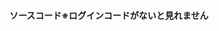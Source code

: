 <!DOCTYPE html>
<html>
<head>
<title>ソースコード</title>
<script>
function vignereEncrypt(text, key) {
    let encryptedText = "";
    for (let i = 0; i < text.length; i++) {
        const char = text.charAt(i);
        const keyChar = key.charAt(i % key.length);
        const charCode = char.charCodeAt(0);
        const keyCharCode = keyChar.charCodeAt(0);

        const encryptedCharCode = (charCode + keyCharCode) % 65536; // 65536はUTF-16の文字数
        encryptedText += String.fromCharCode(encryptedCharCode);
    }
    return encryptedText;
}

function vignereDecrypt(text, key) {
    let decryptedText = "";
    for (let i = 0; i < text.length; i++) {
        const char = text.charAt(i);
        const keyChar = key.charAt(i % key.length);
        const charCode = char.charCodeAt(0);
        const keyCharCode = keyChar.charCodeAt(0);

        const decryptedCharCode = (charCode - keyCharCode + 65536) % 65536;
        decryptedText += String.fromCharCode(decryptedCharCode);
    }
    return decryptedText;
}
function replaceAllOccurrences(originalString, searchString, replacementString) {
    const regex = new RegExp(searchString, 'g');
    return originalString.replace(regex, replacementString);
}
//関数ここまで

let my_code='阑旔ジザズロ厲ÛÉÙ×ÔÖビ旪密剻バÑÞ×ÞÂÛÍØ×セ咏ャワフエハェベロ¹ÕäÉヷ逷テづヂォブノザワミªÆÏâÉヷ逷ト厱ÉÈÕÓÒâÝÏÔØÙÈáÓÒâÝÄÏØ×Ù©厱áÉØØÛØ¢©ÐÐØÈ厼ÉÞÖÑÞ×ÞÂÒÓÚÑãÎÑÖÆÑÖÉÏÔÒÏÔØÙÈá厼ÍËÛÉÙ×ÔÖÀÑÞ×ÞÂÒÓÚÑãÁÌÝÓÒâÝÄÏØ×Ù厼ÕÔ×ÚÏã¡¹ÕäÉ厲ÈÛ×Ê厼ÕÔ×ÚÏã¡«ÄÛ×Ê厰ÇÕÔÅÐ厰×ÈãÙ×ÑÖÊÖäÐÙ厰ㅎㄞㄫポ捫寿ズノ墘报ギヸ捫寿ズノ墘报メブÇÔÏØÒケ咎ロヰニェヺク厲ÒÓÑÌÝビ咐メ・ワグ謢ヨワ旬宺ばÇÔÏÎÍÓÇÔÜピヌヂクヮ搅トク厲ÇÔÊÆÞÐÆÞÐÄÏØ×ÙÒÓÑÌÝØÌÖÒÆÞÐÄÌÝÈÊÛ厲ÇÔÏÔØÙÈá¡厼ÆÞÐÄÆ¬ÇÔÏÎÍÓÇÔÜ厲ÉÛ µÅÑÖÔ厱ÕÓ×ÒÇÌÝ×ÄÝËÊÒÓÑÂØÒÉÈç厰ØÊÆÞÐÄÏØ×Ù¾ÒÇÂ ¬×ÎÊÝ厲ÉÛ ÃÖÚÈ厼ÅáÉÆÎ厼ÌÕÊÙ¬¡¹ÕäÉ厰æÌÎÏÔÈÒÛÃÑÌâØÀÆÞÐÄÆÌ¢ÖØËÓÐÒÉÒÓÑÂÒ¢¢©厱ÒÓÑÈãØÊÕ¬ÇÔÏÎÐÎÖã¿ÈÒÛÃÈÀÇÔÏÔØÙÈá厱ÒÓÑÂÒ¢厼ÍËÒÓÑÌÝÎÑÇÔÏÔØÙÈá厲ÖÊ×äÖÓÃÖÚÈ厼ÉÑÖÔ厲ÖÊ×äÖÓµÅÑÖÔ厱ÔÐØÈ©厱×ÈãÙ×ÑªÆÏâÉ厲ØÊハレÃÖÚÈ×ÎÊÝノヮ©ÐÐØÈチヱ佈妅ビヂパロモ厲ÇÔÊÈÕÑÈãØÊÕÉËÂâÍÌÑÒÔÚ×ÎÊÝ厰ÎÉÐÊ×ãÉ× ¬ÉËÂâÍÌÑ©厱×ÈãÙ×Ñ¸×ØÔ厱ÔÐÎÉÐÊ×ãÉ× ¬×ÎÊÝ厲ÕÔØÚÕÝ«ÄÛ×Ê厰ÊÏâÉ厰áÉÙØáÒÑÞÛ厲ㄓㅗㄬㅖㄷヶ雉ェノ旫宼厰ÓÉËÑÐÆÑÚÑÈãØÊÕ厲ÆÑÄÝÏÄÆÞÙÓ×¬厲ÛÍÌÛÉÏÔØÙÈá¿ÇÏÐÒÐÂÒÓÚÑãÁ¢ 厼ÆÑÄÝÏÄÆÞÙÓ×¡厰×ÈãÙ×ÑÐÊ×ãÉ×¾ÑÐÆÑÚÃÈÒäÒÙÛÉÓÛÉÙ×ÔÖÀ厼捬寽テッ旬宺劆凌ニ劭雓厱ÉÈÕÆÏÛÃÉÈÛÉÈÛÃÑÌâØÈÛÉÒÈÝØ厼ÕÔ×ÚÏãÃÉÈÛÃÑÌâØ¢¾Ì厱ÕÓ×ÓÉÑÂÒÎÑÖÆÑÖÉÏÔÒÇÔÐÄÏØ×Ù厲ÌÕÉÈÛÃÑÌâØÀÇÔÐÄÆÌ¢ÈÛÉÒÈÝØ厰×ÈâÙÑ×ÎÈÊÏÎÐÎÖãÆÓßÉÓÇÈÊÏÎÐÎÖã¿ÉÈÛÃÈÀ厱áÉÙØáÒÕÔ×ÚÏãÃÉÈÛÃÑÌâØ厲ㄓㅗㄬㅖㄷヒ旕厰ÓÉËÑÐÆÑÚÃÈÒäÒÙÛÉÙ×ÔÖ厼ÅÛÅÓÎÎÇÔØÝØ¢厼Ú×ÍÑÈÐÊ×ãÉ×¾ÑÐÆÑÚÃÈÒäÒÙÀ¬¡厲ÅÛÅÓÎÎÇÔØÝØ  厱áÉÙØáÒÅÛÅÓÎÎÇÔØÝØ厲ㄓㅗㄬㅖㄷハ阇ゼヺ阆旕厰ÓÉËØÒÉÈÝØÄÆÞÒÌÝÈÊÑãÃÑÌâØ厼ÌÎÐÎÖã¡ÎÑÓÉÓ×ÎÐÎÖã厱ÝÙÒÂÛÍØ×¬¿Â厰ÎÂáÉØØÛØÄÏØ×Ù ÊÁ厲ÊÔÕÆÄÆÍÓáÅÓÊÔÑÈÝÎÂÛÍØ×厰ÑÃÕÕÞÇÊÖâ¡ÎÂÛÍØ×ÊÆÄÆÌ厱ÓØÜÃÑÌâØÄßÔÊÑÓÇÏÐÒÐÂÒÓÚÑãÇÂßÖÔÆÔ×Ø厱ÕÓ×ØÃÈØÒÕÐÒÌÈÐÊÑÍÄÏØ×Ù厲ÅÎÔ×ÒÒÉØÖ¬ÍÄÏØ×Ù¾ØÃÈÀ厼ÍËØÃÈ ¬ÐÊÑÍÄÏØ×Ù厰ÎÂáÉØØÛØÄÏØ×ÙÐÔÕÈÝÈÅÎÔ×ÒÒÉØÖ厱ÕÓ×ØÎÑÖÆÑÖÉÝÙÒÂÛÍØ×ÊÍÄÆÌ厲ÌÎÖÊÖäÐÙÂÛÍØ×ÅÕÓÔÒÉá厼ÉÑÌÕÇÂßÖÔÆÔ×Ø¾Â ¬©厱ØÃ×ÈâÙÑ×ÎÐÎÖãÆÓßÉÓÇÆÄÓáÓÈÈâ×厰ÎÂáÉØØÛØÄÏØ×ÙÐÔÕÈÝÈê厰ÔÐÎÉÒÚÐÎÐÎÖã¿ÎÂÒÁ£ÑäÑÄÏØ×Ù¾ØÃÈ Á厰ÎÂáÉØØÛØÄÏØ×ÙÐÔÕÈÝÈÅÎÔ×ÒÒÉØÖ厱ÕÓ×ØÎÑÖÆÑÖÉÑäÑÄÏØ×Ù¾ØÃÈÀÝÙÒÂÛÍØ×ÊÍÄÆÂ厼ÍÄÕÔ×ÚÏãÃÑÌâØÄßÔÊÑÓà厲ÈÛ×Ê厼ÌÎÖÊÖäÐÙÂÛÍØ×ÅÕÓÔÒÉÑÃÕÕÞÇÊÖâ厲ÖÊ×äÖÓØÃ×ÈâÙÑ×ÎÐÎÖã厱柄佥剪峵ノ捛律ヷデダワ厲ÇÔÊÅáÅÈÎÔØÅáÅÈÎÔØÄÏØ×Ù©厱×ÈâÙÑ×ÎÐÎÖã¡ÀÀ厼ÊÔÕÆ×ÄÎÇÌÝ×ÄÝËÊÛÉÓÑÖÆÆÚÉÙÂÛÍØ×厰ÑÃÕÕÞÇÊÖâ¡ÇÕÐÇÐÈãÃÑÌâØÀÅáÅÄÆÌ厱×ÈâÙÑ×¬ÆÄÓáÓÈÈâ×厲ÌÕÇÂßÖÔÆÔ×ØâØÆÕã×ÜÌãÌÔÐØÈÍË厲ÖÊÖäÐÙ áÉØØÛØÀ§ÁÕÔ×ÚÏã¿ÛÉÓáÉØØÛØ Á©厲Ô×ÌÝØ厱ÊÏØÊÅÎÔ×ÒÒÉØÖÉÓÇâÛÎ××厰ÎÉÍÓÑÃÕÕÞÇÊÖâÆÑÓÇÂßÖÔÆÔ×Ø¾À¡ÉÞÖÐÒÉÑÃÕÕÞÇÊÖâ¿§Á ÊÚÑÒØÎÒÝ厰ÒÓÚÑã¡ÇÂßÖÔÆÔ×ØØÒÉÈç厼ÖÊÖäÐÙ áÉØØÛØÀÒÓÚÑãÁÕÔ×ÚÏã¿ÈÒäÒÙÛÉÓáÉØØÛØ Á©厲ÕÔ×ÚÏãÃÑÌâØÄßÔÊÑÓ×ÈâÙÑ×厱×ÈãÙ×ÑÖÊÖäÐÙÂÛÍØ×厼ÕÕÞÇÊÖâヒÑÈãØÊÕポÒÚÐ坍睒ビ増抯ヶ謤ボヺ厱ÉÈÕÓØÜÃÎÑÓÉÝßÖÔÆÔ×ØÛÉÙ×ÔÖÑäÑ厼ÌÝÈÊÛÎÇÔØÝØ¢厼ÑäÑÄÌÝÈÊÛÎÇÔØÝØ¢厼Ú×ÍÑÈÍÓÇÔÜÄÆÞÙÓ×«ÐÊÑÔ×ÒÒÉØÖÆÑÓÓØÜÃÎÑÓÉÝÂÒÓÚÑã¢ÑäÑ厰ØÊÓáÓÈÈâ×ÀÌÝÈÊÛÎÇÔØÝØÂ ¬ÐÊ×ãÉ×厼ÑäÑÄÌÝÈÊÛÎÇÔØÝØ  厱ÎÑÓÉÝÂÒÓÚÑã¢厼ÑÈãヒ遢匃厼ÈÊÉÚÆÕØÅÇÏÔÛÄáÃÑÌâØ厼ÙÐÖÄÖØËÓ ÝÓÙÂâÝÒÅÞÐÄÏØ×Ù厰ÛÄáÃ×ÈâÙÑ×ÎÐÎÖã¡ÀÀ厼ÉÞÖåÅ×ÂÒÎÑÖÆÑÖÉÏÔÒÙÐÖÄÏØ×Ù厲ÙÎÔ×ÒÒÉØÖ¬ÚÆÕÎÐÎÖã¿ÛÄáÃÈÀ厼ÍË¡ØÒÙÎÔ×ÒÒÉØÖ©厱åÅ×ÂØÒÉÈç¡ÛÂßÖÔÆÔ×Ø¾ÛÂßÖÔÆÔ×ØØÒÉÈç Â厰ÎÉÒÔÖèÛÄáÃÎÑÓÉÝåÅ×ÂâÍÌÑ¡¢·áÙÊÐÒÉåÃÕÕÞÇÊÖâ¿ÛÂßÖÔÆÔ×ØØÒÉÈç Ì¢¬厰åÅ×ÂáÉØØÛØÄÏØ×ÙÐÔÕÈÝÈÛÉÙÛÂßÖÔÆÔ×Ø厼ÈÛ×Ê厼ÚÆÕÎÖÊÖäÐÙÂÛÍØ×ÅÕÓÔÒÉåÃÕÕÞÇÊÖâ厲ÈÛ×Ê厼ÙÐÖÄÕÔ×ÚÏãÃÑÌâØÄßÔÊÑÓÛÂßÖÔÆÔ×Ø厼ÕÔØÚÕÝÛÄáÃ×ÈâÙÑ×ÎÐÎÖã厱旪密剻ビ捪尉セツ増抯ハㄔㄌㅫㄪㅡㄚㅖㅗバ坕ロヰニェベエハレÃÖÚÈ厼ÈÊÉÕÚÄáØÏÔØÙÈá×ÖÖÊ©厱ㄓㄎㅟㄵㅠㄜㅊㅢヒ互輎挬剞厲ÕÚÄáØÄÏØ×Ù ÊÁ厲ÖÆÑÖÉÄÏØ×Ù ÊÁ厲ÕÄÆ¬厲ÊÔÕÕÌÝ×ÄÝËÊÛÉÙ×ÔÖÆÞÙÓ×©厱ÖÂáÉØØÛØ¢厱ÖÂáÅÓÊÔ¡厼ÛÍÌÛÉÏÔØÙÈá¿ÖÂÒÁ 厼ÔÎÇ  厱ÖÂÒ¢厼ÍËà ¬厰ÖÂáÅÓÊÔ¢ÖãÖÔÎÇ厰æÌÎÏÔÑÈãØÊÕÊÕÄÆÌ¢ÒáÑÈÝÑÈãØÊÕàÃÈ厼ÔÎÖÊÖäÐÙ¬ÐÊ×ãÉ×¾àÃÈÀ厼ÔÎÇ  厱ÎÉÕ¬¡厼ÔÎÖÆÑÖÉ âØ×àÃÈ厼ÍËà ¬厰ÕÚÄáØÄÏØ×ÙÐÔÕÈÝÈÔÎÖÊÖäÐÙ厼ÍËà ¬厰×ÄÝËÊÂÛÍØ×ÅÕÓÔÒÉàÃ×ÄÝËÊ厼挢剝ヂシャナ厼ÍËâØ×á×âØ×áÉØÒÕÐÒÌÈÎÐÎÖã厲ÖÊ×äÖÓµÅÑÖÔ厱ÊÏâÉ厰×ÈãÙ×Ñ¸×ØÔ厱袯枚ハㄠㅂㄢㅑㅘ遠匏厱ÉÈÕØÈÜÍÈÒÛÓÓâÉÒÌÒÓÑÒÝÃÑÌâØ厼ÖÎÖÊÖäÐÙÂÛÍØ×¬¿Â厰ËÒáØÂÒÎÑÖÆÑÖÉÏÔÒÖÔÑÎÆÞÐÔÑÎÐÎÖã厼×ÄÓáÓÈÈâ×¢ÖÔÑÎÆÞÐÔÑÎÐÎÖã¿ØÂÒÁ厲ÌÕØÂßÖÔÆÔ×ØÔÒÉÖæÍÙË厲×ÄÕÔ×ÚÏãÃÑÌâØÄßÔÊÑÓØÂßÖÔÆÔ×Ø¾©ÐÊÑ×ÄÓáÓÈÈâ× Á厰ÔÐÎÉ×ÄÓáÓÈÈâ×¢ ßÞÖÖÎÔ×ÒÒÉØÖ¬¡àÔÕ×ÄÓáÓÈÈâ×À©Â ¬厲×ÄÕÔ×ÚÏãÃÑÌâØÄßÔÊÑÓØÂßÖÔÆÔ×Ø厼ÉÑÖÔ厲×ÄÕÔ×ÚÏãÃÑÌâØÄßÔÊÑÓØÂßÖÔÆÔ×Ø厼ÕÔØÚÕÝØÂáÉØØÛØÄÏØ×Ù厰ㅎㄞㄫポㄈㅘㄪㅢㄬ劯雇厼ÈÊÉÍÓÇÔÒÙÂÓÉÑØÈÄÏØ×Ù©厱ØÈÄÕÔ×ÚÏãÃÑÌâØ¢¾Ì厱ÕÓ×ØÎÑÖÆÑÖÉÏÔÒÌÓÃÑÌâØ©厱ÎÇÎÖÊÖäÐÙÂÛÍØ×ÅÕÓÔÒÉÑÐÆÑÚÎÇÎÐÎÖã¿ÎÀ厲ÖÊ×äÖÓØÈÄÕÔ×ÚÏãÃÑÌâØ厲ㄓㅗㄬㅖㄷヶ厯剩ペソヰㄖㅫㄭ厲ÇÔÊÌÝÈÊÑãÃÍÄÛÊËÐÐËÂÛÍØ×厲ÌÄÕÔ×ÚÏãÃÑÌâØ¢¾Ì厱ÕÓ×ØÎÑÖÆÑÖÉÏÔÒËÐÐËÂÛÍØ×厰×ÃÕÕÞÇÊÖâ¡ÍÄÛÊÄÏØ×Ù¾ØÁ厲ÑÎÍÓÇÔÒÙ 厲ÉÞÖÑÍÓáÅÓÊÔÇÏÐÒÐÂÒÓÚÑãÍÂßÖÔÆÔ×Ø厲ÒÄÌÝÈÊÑã¢厲ËÎÖÊÖäÐÙÂÛÍØ×ÅÕÓÔÒÉÝÃÎÑÓÉÓ×ÆÑÄÝÏËÎÔ×ÒÒÉØÖ厲ÖÊ×äÖÓ×Ã×ÈâÙÑ×ÎÐÎÖã厱ÉÞÖ旬ノ阑ソヰ阅旟厱ÉÈÕËÒáÃÈÒÝËÒáÃÈÒÝÃÑÌâØ厼ÉÎÐÎÖã¡ËÒáÃÈÒÝÃÑÌâØ厲ÊÄÕÔ×ÚÏãÃÑÌâØ¢¾Ì厱ÕÓ×ÕÓÈØÒÕÐÒÌÈÐÊÑÊÄÏØ×Ù厲ÉÞÖÄÓáÓÈÈâ×¢ÉÎÐÎÖã¿ËÒÒÁ厲ÉÎÖÊÖäÐÙ 厲ÉÎÚÆÕØÅÇÏÔ¡厼ÍËÕÓ×ÂßÖÔÆÔ×ØâØÆÕã×ÜÌãÌÕÓ×ÆÑÓËÒáÃÕÕÞÇÊÖâÊÑÓ×ÜÌãÌ©厼ÉÞÖÄÓáÓÈÈâ×¢ÉÞÖÄÓáÓÈÈâ×À©Á厲ÊÄÕÔ×ÚÏã¢ÕÓ×厱ÕÃÛÄáÍÆÅÛÉ¢ÉÞÖÄÓáÓÈÈâ×À©ÊÔÕÎÔ×ÒÒÉØÖÍÓÇÔÜÀ厼ÉÞÖÄÓáÓÈÈâ×¢ÉÞÖÄÓáÓÈÈâ×ÀÉÞÖÄÓáÓÈÈâ×ÌÝÈÊÛÌ厱ØÊÉÞÖÄÓáÓÈÈâ×À©ÊÔÕÎÔ×ÒÒÉØÖÍÓÇÔÜÀ¬¡ÌÝ厰ØÊáÅÓÊÔÌÝËÒáÃÕÕÞÇÊÖâ厲ÊÔÕÎÔ×ÒÒÉØÖ¬ÊÔÕÎÔ×ÒÒÉØÖÊÊÔÕÎÔ×ÒÒÉØÖÍÓÇÔÜ ËÒáÃÕÕÞÇÊÖâÎÑÓÉÝÌ厱ØÊÌÝËÒáÃÕÕÞÇÊÖâ厲áÅÓÊÔãíビ専褴厱ÕÄâ×厲ÉÑÖÔ厲ÉÞÖÄÖ¬厼ÊÔÕÎÉ¢ÉÞÖÄÓáÓÈÈâ×厲ÊÄÕÔ×ÚÏã¢ÐÊ×ÉÎÚÆÕØÅÇÏÔ ËÒáÃØÊÄÙÐÖÎÄÑÐÊ ÕÓ×ÂÔ厲ÊÄÕÔ×ÚÏã¢ÉÎÚÆÕØÅÇÏÔ厰ÔÐØÈ©厱ÕÓ×ÂßÖÔÆÔ×Ø ÕÓ×ÂßÖÔÆÔ×Ø¾¢Ì厱ÕÃ×ÈâÙÑ×¡ÛÉÙËÂåÅ×ÌÐÆÑÈÒÕÕÓ×ÂßÖÔÆÔ×Ø厼ÉÑÖÔ厲ÊÄÕÔ×ÚÏã¡ËÒáÃÕÕÞÇÊÖâ厱ËÂáÉØØÛØÄÏØ×ÙÐÔÕÈÝÈÉÎÖÊÖäÐÙ厼ÕÔØÚÕÝËÂáÉØØÛØÄÏØ×Ù厰ㄗㅆㅖㄷヶÏÖ佄樼バ奬摊ソヰ厰ÓÉËÒÓÒÐÔÒÙÂÒÓÓÒÓÒÐÔÒÙÂÛÍØ×厲ÇÈÂáÉØØÛØÄÏØ×Ù ÊÁ厲ÊÔÕÇÔÐÜÉÓ×ÎÇÌÝ×ÄÝËÊÛÉÓÒÓÒÐÔÒÙÂÛÍØ×厰ÒÇÄÓáÓÈÈâ×¢ÆÞÑÒÈÝØÄÏØ×Ù¾ÒÓÒÐÔÒÙÂÒÁ厲ÌÕÈÆÎÔ×ÒÒÉØÖÊÂ ¬©厱ÒÇÄÕÔ×ÚÏãÃÑÌâØÄßÔÊÑÓÆÒÃÕÕÞÇÊÖâ¿ÛÉÓÒÇÄÓáÓÈÈâ×À厱ÊÏâÉ厰ÈÆÎÖÊÖäÐÙÂÛÍØ×ÅÕÓÔÒÉÒÇÄÓáÓÈÈâ×厰×ÈãÙ×ÑÇÈÂáÉØØÛØÄÏØ×Ù厰吱轇剉瑵厱ÉÈÕ×ÈÐÖÄÆÞÒÕÔÅ×ÂÛÍØ××È厲ÖÄÆÞÙÓ×¬厲ÖÊÄáÃ×ÈâÙÑ×ÎÐÎÖã¡ÀÀ厼Ú×ÍÑÈÖÄÆÞÙÓ×«ÐÊÑÖÊÄáÃÑÌâØ厼ÖÄÓáÓÈÈâ×¢ÕÔÅ×ÂÛÍØ×ÊÖÄÆÞÙÓ×Ì厱ÎÉÖÄÓáÓÈÈâ×¢ â厲ÖÄÆÞÙÓ×¡厰ÇÕÐÇÐÈãÃÈ 厱æÌÎÏÔ×ÈÐÖÄÏØ×Ù¾áÃÈÒäÒÙÀ¬¡厲ÅáÅÈÎÔØÄÆ¡厰áÃÈÒäÒÙ¬厲ÊÔÕÍÌÝ×ÄÝËÊÑÖÆÆÚÉÙÂÒ©厱×ÈÐÖÄÕÔ×ÚÏãÃÑÌâØÄßÔÊÑÓ厲ÛÍÌÛÉÕÔÅ×ÂÛÍØ×ÊÖÄÆÞÙÓ×Ì¢厰áÉÆÕÎÖÊÖäÐÙÂÛÍØ×ÅÕÓÔÒÉáÉÆÕÎÐÎÖã¿×ÂÒÓÚÑãÁ厰áÃÈÒäÒÙ¬厲ÊÔÕÍÌÝ×ÄÝËÊÑÖÆÆÚÉÙÂÒ厰æÌÎÏÔ×ÈÐÖÄÏØ×Ù¾áÃÈÒäÒÙÀ¬¡厲ÖÄÆÞÙÓ×¡厰×ÂÒÓÚÑã¢厼ÉÞÖÌÍÓáÅÓÊÔÇÕÐÇÐÈãÃÈ 厰áÉÆÕÎÖÊÖäÐÙÂÛÍØ×ÅÕÓÔÒÉ厼ÕÔÅ×ÂáÉØØÛØÄÏØ×ÙÐÔÕÈÝÈ厰×ÈÐÖÄÕÔ×ÚÏãÃÑÌâØÄßÔÊÑÓÊ厼ÉÑÖÔ厲ÖÊÄáÃ×ÈâÙÑ×ÎÐÎÖãÆÓßÉÓÇÖÊÄáÃÑÌâØÀÕÎÇÔØÝØÂ厼ÕÎÇÔØÝØ  厱áÉÙØáÒÕÔÅ×ÂáÉØØÛØÄÏØ×Ù厰ÖÊÓÛÅÈÈ㄁凌ニ翑ゼ搿キヮヷオバ奬摊ソヰ厰ÓÉËáÉÕÏÐÇÊÂÒÓÓáÉÕÏÐÇÊÂÛÍØ×厲ÖÊÖäÐÙÂßÃÑÌâØ¢¾Ì厱áÃÈÒäÒÙ 厱æÌÎÏÔ×ÂÒÓÚÑã ÑÈÝ×ÈßÐÆÆÔÃÑÌâØ厼ÖÄÓáÓÈÈâ×¢ÕÔÔÑÄÒÉÄÏØ×Ù¾áÃÈÒäÒÙÀ厼ÍËáÃÕÕÞÇÊÖâ¡¢áÉÕÏÐÇÊÅÓÇÖÊÓÛÅÈÈÎÐÎÖã¿×ÂÒÓÚÑãÀ×ÙÄáØØÚØØÍÅÓÇÖÊÓÛÅÈÈÎÐÎÖã¿×ÂÒÓÚÑãÀÉÓÇâÛÎ××厰×ÈâÙÑ×ÎÔÄÏØ×ÙÐÔÕÈÝÈÕÔÔÑÄÒÉÄÏØ×Ù¾áÃÈÒäÒÙÀ厱áÃÈÒäÒÙ¬厲ÖÊÖäÐÙÂßÃÑÌâØÄßÔÊÑÓ×ÈßÐÆÆÔÃÑÌâØÀÕÎÇÔØÝØÂ厼ÕÎÇÔØÝØ  厱áÃÕÕÞÇÊÖâ¡×ÈßÐÆÆÔÃÑÌâØÀÕÎÇÔØÝØÂ厰×ÈâÙÑ×ÎÔÄÏØ×ÙÐÔÕÈÝÈÕÎÔ×ÒÒÉØÖÊ ÁË厼ÉÑÖÔ厲ÖÊÖäÐÙÂßÃÑÌâØÄßÔÊÑÓ×ÈßÐÆÆÔÃÑÌâØÀÕÎÇÔØÝØÂ厼ÖÄÆÞÙÓ×¡厰×ÈãÙ×ÑÖÊÖäÐÙÂßÃÑÌâØ厲阑旔ジザロニ厲ㅄㄅㄉㅎポ謑ヤ速ヮ厱ÜÌãÌÒßÉÓÖÊÖäÐÙÂÕÍÑÈØÝ×áÐ×É©厱nÓèØÍÒÝÃÈÒÓÉ¢ÉÖÊÄÓâÔÑÌãÐÎÑÔ×厼奮搾忻ヒㅏㄜㄷ厱ÉÄãÅ¢¾Ì厱奬摊ㅎㄞㄫ厼ÛÎ××ÔÓÔÒßÝÄ×ÞÃÏÖÎÇÔÑØÝ×ÕÄâË厼ÓâÃÑÌâØ¢ÉÖÊÄÓâÔÑÌãÐÎÑÔ×厼ÔÞÂÛÍØ×¬¿ÂÙ×ÄÏØ×Ù ÊÁ厲ÑÞØÄÖèÑÇÒÛÃÑÌâØ¢¾Ì厱ÓÒãÃØÜÜÆÔÏ¬ÆÅÒÈÊÉÖÌÎÍÚÐÒÑÞÔÖÕâØÚÙæÜÞÝÎ厲ÝÓÙÂâÝÒÅÞÐヷㅍㄨㄬバ梟絼厱ËÒáÓÒãÃØÜÜÆÔÏÎÇÔØÝØÌÝ×ÄÝËÊÛÉÓÝÓÙÂâÝÒÅÞÐ©厱ÝÓÙÂâÝÒÅÞÐÄÏØ×ÙÐÔÕÈÝÈÑÞØÄÖèÑÇÒÛ¿ÓÒãÃØÜÜÆÔÏÎÇÔØÝØÂ厼奮搾ㅙㄝㄭパ梫統厲ÉÞÖÓèÃÈÒäÒÙØÒÕÐÒÌÈÐÊÑÔØÂÛÍØ×厰ÎÉÔÞÂÒÓÚÑã ¬厰ßÝÄÏØ×ÙÐÔÕÈÝÈÓâÃÑÌâØÀÓèÃÈÒäÒÙÀ厱ÔÐØÈ©厱ÏÖÎÐÎÖãÆÓßÉÓÇÔØÂÛÍØ×ÊÔÞÂÒÓÚÑãÁ厰奭摀剉瑵厱ÏÖ¬¿Â厰ÕÓ×ÒÓÓÙÔÖØÌÞÒÄÆÞÙÓ×ÎÑÖÆÑÖÉÏÔÒÓèØÍÒÝÃÈÒÓÉ©厱ßÖÔÆÔ×Ø ßÝÙËÞÒÄÆÞÈÊ¾ÒÓÓÙÔÖØÌÞÒÄÆÞÙÓ×Ì厱ØÊÓáÓÈÈâ×ÌÝÕÜÎÐÎÖã厲Óè¡ÕÜÎÐÎÖãÎÑÓÉÝßÖÔÆÔ×Ø厼ÎØÐÔÕÈÝÈÍâÃÑÌâØÀÓèÁ厰ÊÏØÊÓáÓÈÈâ×¢ ÒÊÚÐÎÑÔ厰Ù×ÄßÔÊÑÓ¿Ý厰ÊÏâÉ厰Ù×ÄßÔÊÑÓÕÕÞÇÊÖâ厲Íâ¡×ÈÐÖÄÆÞÒÍâÏÔÒÐÊÑÖØÍ厱ÏÖ¬ÖÊÓÛÅÈÈÎÇÔÑÎØ厼奮搾剕瑪ジザロニ厲俺奺剋瑩プ遡包厰ÕÓ×ÔÌÄÆÞÙÓ×ÍÓáÅÓÊÔÑÈÝÏÖ厰ÊËÎÔ×ÒÒÉØÖ¬ÎØ¾ÔÌÄÆÞÙÓ×Ì厱ØÊÈ×ÃÕÕÞÇÊÖâ¡¢¬厰ÓÅÙÄÅÕÓÔÒÉÔÌÄÓáÓÈÈâ×厰ÊÏâÉ厰ÓÅÙÄÅÕÓÔÒÉÔÌÄÓáÓÈÈâ×厰Õ¡ÔÓÔÒÙ×ÄÆÞÈÊãÜÙÜ厱ËÒáÏÆÍÓÓÅÙÄ©厱ÕÜÕØØÊÙÇ厰æÍÙËÓÕÈÝÍâÃÈÒÓÉ×çØ×ÆÖÊ厰xÈÆ×Ð¡ËáÉÆÇÖßÐÎ×ÛÍÓÈâ厰ÓÅÙÄ¬ÍÓÇÔÒÙÂ×ÅÑÉÈÆ×Ð厲ÇÐØÆ ØÒÉÈÝØÄÆÞÒÇÐØÆ厼ÈÆ×Ð¡ÎÑÓÉÓ×ÎÈÊÏÈÆ×Ð厲ÇÐØÆ ÑÖÆÆÚÉÙÓÅÙÄ厱ÉÄãÅ¢ÙÐÖÎÄÑÐÊÓÅÙÄ厱ÉÄãÅ¢ÉÞÖÄÆÞÒÇÐØÆ厼ÈÆ×Ð¡ÈÒÜÑÊÑãÃÈÒÝÉÄãÅ厰ÓÅÙÄ¬×ÊÐØÇÔÏÞÒÇÐØÆ厼Ô×ÌÝØÇÐØÆ厼'
let my_key=prompt('ログインコードを入力してください')
var result=vignereDecrypt(my_code, my_key)
var result=replaceAllOccurrences(result,'卍','<br>')
document.write(result)
console.log('a')
</script>
</head>
<body>
<h4>
ソースコード※ログインコードがないと見れません
</h4>
</body>
</html>
